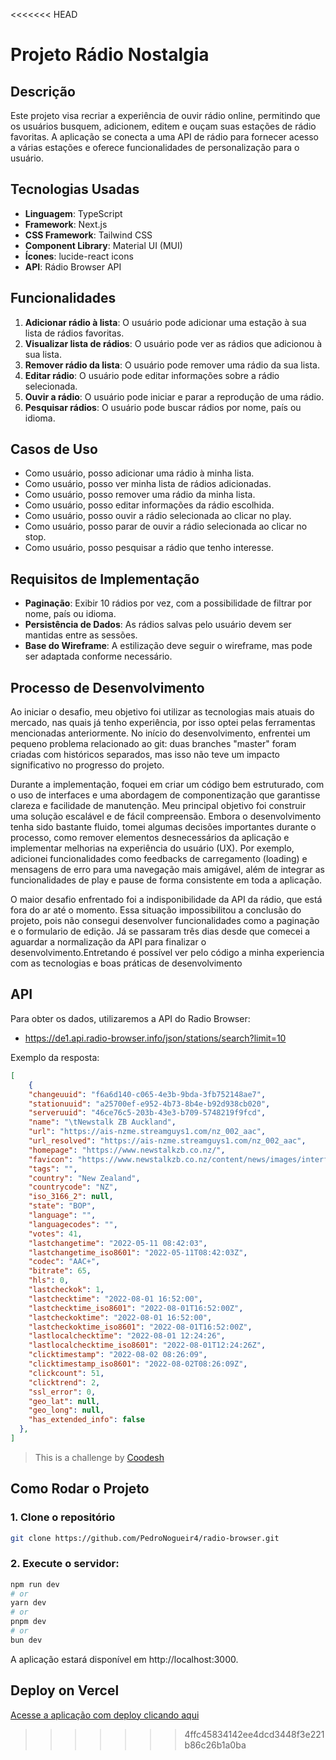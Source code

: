 <<<<<<< HEAD

# Projeto Rádio Nostalgia

## Descrição
Este projeto visa recriar a experiência de ouvir rádio online, permitindo que os usuários busquem, adicionem, editem e ouçam suas estações de rádio favoritas. A aplicação se conecta a uma API de rádio para fornecer acesso a várias estações e oferece funcionalidades de personalização para o usuário.

## Tecnologias Usadas
- **Linguagem**: TypeScript
- **Framework**: Next.js
- **CSS Framework**: Tailwind CSS
- **Component Library**: Material UI (MUI)
- **Ícones**: lucide-react icons
- **API**: Rádio Browser API

## Funcionalidades
1. **Adicionar rádio à lista**: O usuário pode adicionar uma estação à sua lista de rádios favoritas.
2. **Visualizar lista de rádios**: O usuário pode ver as rádios que adicionou à sua lista.
3. **Remover rádio da lista**: O usuário pode remover uma rádio da sua lista.
4. **Editar rádio**: O usuário pode editar informações sobre a rádio selecionada.
5. **Ouvir a rádio**: O usuário pode iniciar e parar a reprodução de uma rádio.
6. **Pesquisar rádios**: O usuário pode buscar rádios por nome, país ou idioma.

## Casos de Uso
- Como usuário, posso adicionar uma rádio à minha lista.
- Como usuário, posso ver minha lista de rádios adicionadas.
- Como usuário, posso remover uma rádio da minha lista.
- Como usuário, posso editar informações da rádio escolhida.
- Como usuário, posso ouvir a rádio selecionada ao clicar no play.
- Como usuário, posso parar de ouvir a rádio selecionada ao clicar no stop.
- Como usuário, posso pesquisar a rádio que tenho interesse.

## Requisitos de Implementação
- **Paginação**: Exibir 10 rádios por vez, com a possibilidade de filtrar por nome, país ou idioma.
- **Persistência de Dados**: As rádios salvas pelo usuário devem ser mantidas entre as sessões.
- **Base do Wireframe**: A estilização deve seguir o wireframe, mas pode ser adaptada conforme necessário.

## Processo de Desenvolvimento

Ao iniciar o desafio, meu objetivo foi utilizar as tecnologias mais atuais do mercado, nas quais já tenho experiência, por isso optei pelas ferramentas mencionadas anteriormente. No início do desenvolvimento, enfrentei um pequeno problema relacionado ao git: duas branches "master" foram criadas com históricos separados, mas isso não teve um impacto significativo no progresso do projeto.

Durante a implementação, foquei em criar um código bem estruturado, com o uso de interfaces e uma abordagem de componentização que garantisse clareza e facilidade de manutenção. Meu principal objetivo foi construir uma solução escalável e de fácil compreensão. Embora o desenvolvimento tenha sido bastante fluido, tomei algumas decisões importantes durante o processo, como remover elementos desnecessários da aplicação e implementar melhorias na experiência do usuário (UX). Por exemplo, adicionei funcionalidades como feedbacks de carregamento (loading) e mensagens de erro para uma navegação mais amigável, além de integrar as funcionalidades de play e pause de forma consistente em toda a aplicação.

O maior desafio enfrentado foi a indisponibilidade da API da rádio, que está fora do ar até o momento. Essa situação impossibilitou a conclusão do projeto, pois não consegui desenvolver funcionalidades como a paginação e o formulario de edição. Já se passaram três dias desde que comecei a aguardar a normalização da API para finalizar o desenvolvimento.Entretando é possível ver pelo código a minha experiencia com as tecnologias e boas práticas de desenvolvimento


## API

Para obter os dados, utilizaremos a API do Radio Browser:

- https://de1.api.radio-browser.info/json/stations/search?limit=10

Exemplo da resposta:

```json
[
    {
    "changeuuid": "f6a6d140-c065-4e3b-9bda-3fb752148ae7",
    "stationuuid": "a25700ef-e952-4b73-8b4e-b92d938cb020",
    "serveruuid": "46ce76c5-203b-43e3-b709-5748219f9fcd",
    "name": "\tNewstalk ZB Auckland",
    "url": "https://ais-nzme.streamguys1.com/nz_002_aac",
    "url_resolved": "https://ais-nzme.streamguys1.com/nz_002_aac",
    "homepage": "https://www.newstalkzb.co.nz/",
    "favicon": "https://www.newstalkzb.co.nz/content/news/images/interface/icons/newstalkzb/apple-touch-icon.png",
    "tags": "",
    "country": "New Zealand",
    "countrycode": "NZ",
    "iso_3166_2": null,
    "state": "BOP",
    "language": "",
    "languagecodes": "",
    "votes": 41,
    "lastchangetime": "2022-05-11 08:42:03",
    "lastchangetime_iso8601": "2022-05-11T08:42:03Z",
    "codec": "AAC+",
    "bitrate": 65,
    "hls": 0,
    "lastcheckok": 1,
    "lastchecktime": "2022-08-01 16:52:00",
    "lastchecktime_iso8601": "2022-08-01T16:52:00Z",
    "lastcheckoktime": "2022-08-01 16:52:00",
    "lastcheckoktime_iso8601": "2022-08-01T16:52:00Z",
    "lastlocalchecktime": "2022-08-01 12:24:26",
    "lastlocalchecktime_iso8601": "2022-08-01T12:24:26Z",
    "clicktimestamp": "2022-08-02 08:26:09",
    "clicktimestamp_iso8601": "2022-08-02T08:26:09Z",
    "clickcount": 51,
    "clicktrend": 2,
    "ssl_error": 0,
    "geo_lat": null,
    "geo_long": null,
    "has_extended_info": false
  },
]
```

>  This is a challenge by [Coodesh](https://coodesh.com/)


## Como Rodar o Projeto
### 1. Clone o repositório
```bash
git clone https://github.com/PedroNogueir4/radio-browser.git
```

### 2. Execute o servidor:

```bash
npm run dev
# or
yarn dev
# or
pnpm dev
# or
bun dev
```

A aplicação estará disponível em http://localhost:3000.

## Deploy on Vercel

[Acesse a aplicação com deploy clicando aqui](https://radio-browser-ten.vercel.app/)

>>>>>>> 4ffc45834142ee4dcd3448f3e221b86c26b1a0ba
